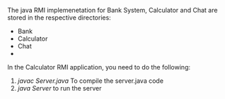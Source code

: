 The java RMI implemenetation for Bank System, Calculator and Chat are stored in the respective directories:<br>
<ul>
<li>Bank</li>
<li>Calculator</li>
<li>Chat<li>
</ul>
In the Calculator RMI application, you need to do the following: <br>
<ol>
<li><em>javac Server.java</em>  To compile the server.java code</li>
<li><em>java Server</em>   to run the server</li>
  </ol>


